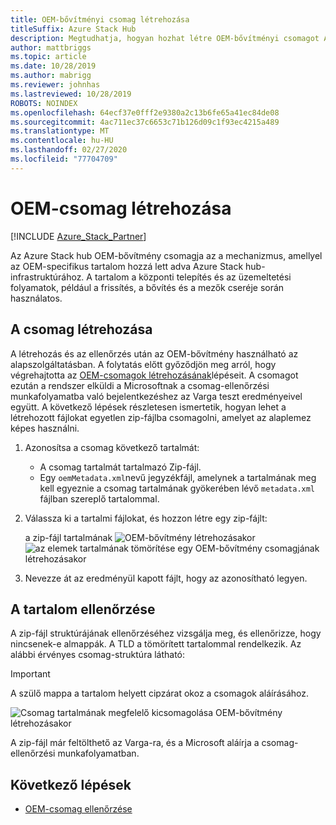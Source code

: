 ```yaml
---
title: OEM-bővítményi csomag létrehozása
titleSuffix: Azure Stack Hub
description: Megtudhatja, hogyan hozhat létre OEM-bővítményi csomagot Azure Stack hub-ban.
author: mattbriggs
ms.topic: article
ms.date: 10/28/2019
ms.author: mabrigg
ms.reviewer: johnhas
ms.lastreviewed: 10/28/2019
ROBOTS: NOINDEX
ms.openlocfilehash: 64ecf37e0fff2e9380a2c13b6fe65a41ec84de08
ms.sourcegitcommit: 4ac711ec37c6653c71b126d09c1f93ec4215a489
ms.translationtype: MT
ms.contentlocale: hu-HU
ms.lasthandoff: 02/27/2020
ms.locfileid: "77704709"
---
```

# <a name="create-an-oem-package"></a>OEM-csomag létrehozása

[!INCLUDE [Azure_Stack_Partner](./includes/azure-stack-partner-appliesto.md)]

Az Azure Stack hub OEM-bővítmény csomagja az a mechanizmus, amellyel az OEM-specifikus tartalom hozzá lett adva Azure Stack hub-infrastruktúrához. A tartalom a központi telepítés és az üzemeltetési folyamatok, például a frissítés, a bővítés és a mezők cseréje során használatos.

## <a name="creating-the-package"></a>A csomag létrehozása

A létrehozás és az ellenőrzés után az OEM-bővítmény használható az alapszolgáltatásban. A folytatás előtt győződjön meg arról, hogy végrehajtotta az [OEM-csomagok létrehozásának](https://microsoft.sharepoint.com/:w:/r/teams/cloudsolutions/Sacramento/_layouts/15/Doc.aspx?sourcedoc=%7BD7406069-7661-419C-B3B1-B6A727AB3972%7D&file=Azure%20Stack%20OEM%20Extension%20Package.docx&action=default&mobileredirect=true)lépéseit. A csomagot ezután a rendszer elküldi a Microsoftnak a csomag-ellenőrzési munkafolyamatba való bejelentkezéshez az Varga teszt eredményeivel együtt. A következő lépések részletesen ismertetik, hogyan lehet a létrehozott fájlokat egyetlen zip-fájlba csomagolni, amelyet az alaplemez képes használni.

1. Azonosítsa a csomag következő tartalmát:
    - A csomag tartalmát tartalmazó Zip-fájl.
    - Egy `oemMetadata.xml`nevű jegyzékfájl, amelynek a tartalmának meg kell egyeznie a csomag tartalmának gyökerében lévő `metadata.xml` fájlban szereplő tartalommal.

2. Válassza ki a tartalmi fájlokat, és hozzon létre egy zip-fájlt:

    a zip-fájl tartalmának ![OEM-bővítmény létrehozásakor](media/vaas-create-oem-package-1.png) ![az elemek tartalmának tömörítése egy OEM-bővítmény csomagjának létrehozásakor](media/vaas-create-oem-package-2.png)

3. Nevezze át az eredményül kapott fájlt, hogy az azonosítható legyen.

## <a name="verifying-the-contents"></a>A tartalom ellenőrzése

A zip-fájl struktúrájának ellenőrzéséhez vizsgálja meg, és ellenőrizze, hogy nincsenek-e almappák. A TLD a tömörített tartalommal rendelkezik. Az alábbi érvényes csomag-struktúra látható:

> [!IMPORTANT]
> A szülő mappa a tartalom helyett cipzárat okoz a csomagok aláírásához.

![Csomag tartalmának megfelelő kicsomagolása OEM-bővítmény létrehozásakor](media/vaas-create-oem-package-3.png)

A zip-fájl már feltölthető az Varga-ra, és a Microsoft aláírja a csomag-ellenőrzési munkafolyamatban.

## <a name="next-steps"></a>Következő lépések

- [OEM-csomag ellenőrzése](azure-stack-vaas-validate-oem-package.md)

